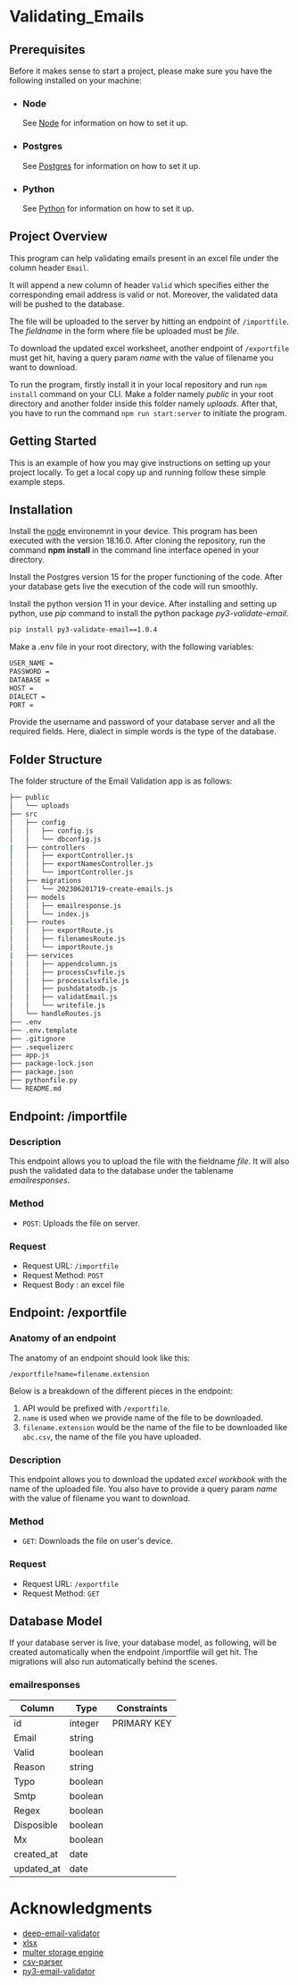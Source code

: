 # Validating_Emails

## Prerequisites

Before it makes sense to start a project, please make sure you have the following installed on your machine:

- ### Node

  See [Node](https://nodejs.org/en/download) for information on how to set it up.

- ### Postgres

  See [Postgres](https://www.postgresql.org/download/) for information on how to set it up.

- ### Python

  See [Python](https://www.python.org/downloads/) for information on how to set it up.

## Project Overview

This program can help validating emails present in an excel file under the column header `Email`.

It will append a new column of header `Valid` which specifies either the corresponding email address is valid or not.
Moreover, the validated data will be pushed to the database.

The file will be uploaded to the server by hitting an endpoint of `/importfile`. The _fieldname_ in the form where file be uploaded must be _file_.

To download the updated excel worksheet, another endpoint of `/exportfile` must get hit, having a query param _name_ with the value of filename you want to download.

To run the program, firstly install it in your local repository and run `npm install` command on your CLI. Make a folder namely _public_ in your root directory and another folder inside this folder namely _uploads_. After that, you have to run the command `npm run start:server` to initiate the program.

## Getting Started

This is an example of how you may give instructions on setting up your project locally. To get a local copy up and running follow these simple example steps.

## Installation

Install the [node](https://nodejs.org/en/download) environemnt in your device. This program has been executed with the version 18.16.0. After cloning the repository, run the command **npm install** in the command line interface opened in your directory.

Install the Postgres version 15 for the proper functioning of the code. After your database gets live the execution of the code will run smoothly.

Install the python version 11 in your device. After installing and setting up python, use _pip_ command to install the python package _py3-validate-email_.

```bash
pip install py3-validate-email==1.0.4
```

Make a .env file in your root directory, with the following variables:

```bash
USER_NAME =
PASSWORD =
DATABASE =
HOST =
DIALECT =
PORT =
```

Provide the username and password of your database server and all the required fields. Here, dialect in simple words is the type of the database.

## Folder Structure

The folder structure of the Email Validation app is as follows:

```bash
├── public
│   └── uploads
├── src
│   ├── config
│   │   ├── config.js
│   │   └── dbconfig.js
|   ├── controllers
│   │   ├── exportController.js
│   │   ├── exportNamesController.js
│   │   └── importController.js
│   ├── migrations
│   │   └── 202306201719-create-emails.js
│   ├── models
│   │   ├── emailresponse.js
│   │   └── index.js
|   ├── routes
│   │   ├── exportRoute.js
│   │   ├── filenamesRoute.js
│   │   └── importRoute.js
|   ├── services
│   │   ├── appendcolumn.js
│   │   ├── processCsvfile.js
│   │   ├── processxlsxfile.js
│   │   ├── pushdatatodb.js
│   │   ├── validatEmail.js
│   │   └── writefile.js
│   └── handleRoutes.js
├── .env
├── .env.template
├── .gitignore
├── .sequelizerc
├── app.js
├── package-lock.json
├── package.json
├── pythonfile.py
└── README.md
```

## Endpoint: /importfile

### Description

This endpoint allows you to upload the file with the fieldname _file_.
It will also push the validated data to the database under the tablename _emailresponses_.

### Method

- `POST`: Uploads the file on server.

### Request

- Request URL: `/importfile`
- Request Method: `POST`
- Request Body : an excel file

## Endpoint: /exportfile

### Anatomy of an endpoint

The anatomy of an endpoint should look like this:

```
/exportfile?name=filename.extension
```

Below is a breakdown of the different pieces in the endpoint:

1. API would be prefixed with `/exportfile`.
2. `name` is used when we provide name of the file to be downloaded.
3. `filename.extension` would be the name of the file to be downloaded like `abc.csv`, the name of the file you have uploaded.

### Description

This endpoint allows you to download the updated _excel workbook_ with the name of the uploaded file. You also have to provide a query param _name_ with the value of filename you want to download.

### Method

- `GET`: Downloads the file on user's device.

### Request

- Request URL: `/exportfile`
- Request Method: `GET`

## Database Model

If your database server is live, your database model, as following, will be created automatically when the endpoint /importfile will get hit. The migrations will also run automatically behind the scenes.

### emailresponses

| Column     | Type    | Constraints |
| ---------- | ------- | ----------- |
| id         | integer | PRIMARY KEY |
| Email      | string  |             |
| Valid      | boolean |             |
| Reason     | string  |             |
| Typo       | boolean |             |
| Smtp       | boolean |             |
| Regex      | boolean |             |
| Disposible | boolean |             |
| Mx         | boolean |             |
| created_at | date    |             |
| updated_at | date    |             |

# Acknowledgments

- [deep-email-validator](https://www.npmjs.com/package/deep-email-validator)
- [xlsx](https://www.npmjs.com/package/xlsx)
- [multer storage engine](https://www.npmjs.com/package/multer)
- [csv-parser](https://www.npmjs.com/package/csv-parser)
- [py3-email-validator](https://pypi.org/project/py3-validate-email/1.0.4/)
